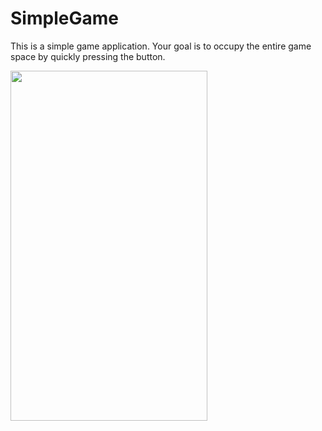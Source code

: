 # SimpleGame

This is a simple game application. Your goal is to occupy the entire game space by quickly pressing the button.

<img src="https://user-images.githubusercontent.com/56280697/176030583-c075db64-1285-46f1-b212-829e68476cad.jpg" width="315" height="560"/>
